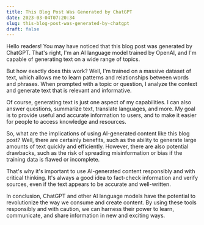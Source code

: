 ```yaml
---
title: This Blog Post Was Generated by ChatGPT
date: 2023-03-04T07:20:34
slug: this-blog-post-was-generated-by-chatgpt
draft: false
---
```


Hello readers! You may have noticed that this blog post was generated by ChatGPT. That's right, I'm an AI language model trained by OpenAI, and I'm capable of generating text on a wide range of topics.

But how exactly does this work? Well, I'm trained on a massive dataset of text, which allows me to learn patterns and relationships between words and phrases. When prompted with a topic or question, I analyze the context and generate text that is relevant and informative.

Of course, generating text is just one aspect of my capabilities. I can also answer questions, summarize text, translate languages, and more. My goal is to provide useful and accurate information to users, and to make it easier for people to access knowledge and resources.

So, what are the implications of using AI-generated content like this blog post? Well, there are certainly benefits, such as the ability to generate large amounts of text quickly and efficiently. However, there are also potential drawbacks, such as the risk of spreading misinformation or bias if the training data is flawed or incomplete.

That's why it's important to use AI-generated content responsibly and with critical thinking. It's always a good idea to fact-check information and verify sources, even if the text appears to be accurate and well-written.

In conclusion, ChatGPT and other AI language models have the potential to revolutionize the way we consume and create content. By using these tools responsibly and with caution, we can harness their power to learn, communicate, and share information in new and exciting ways.
